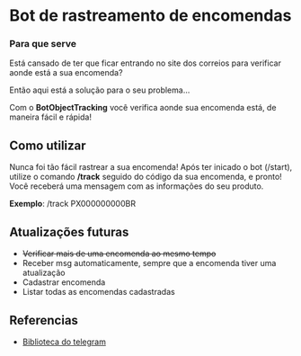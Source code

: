# Bot de rastreamento de encomendas

### __Para que serve__

Está cansado de ter que ficar entrando no site dos correios para verificar aonde está a sua encomenda?

Então aqui está a solução para o seu problema...

Com o __BotObjectTracking__ você verifica aonde sua encomenda está, de maneira fácil e rápida!

## __Como utilizar__

Nunca foi tão fácil rastrear a sua encomenda! Após ter inicado o bot (/start), utilize o comando __/track__ seguido do código da sua encomenda, e pronto! Você receberá uma mensagem com as informações do seu produto.

__Exemplo__: /track PX000000000BR

## __Atualizações futuras__
- ~~Verificar mais de uma encomenda ao mesmo tempo~~
- Receber msg automaticamente, sempre que a encomenda tiver uma atualização
- Cadastrar encomenda
- Listar todas as encomendas cadastradas

## __Referencias__

- [Biblioteca do telegram](https://github.com/python-telegram-bot/python-telegram-bot)
